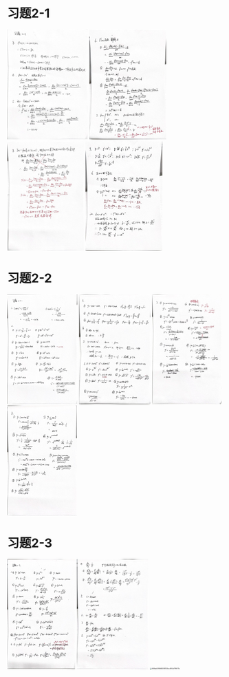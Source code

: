 # 习题2-1

<img src="chap 2 课后练习.assets/6bbe4c38a05fcf7bdef5bd110d8fbdb6.jpg" alt="6bbe4c38a05fcf7bdef5bd110d8fbdb6" style="zoom:25%;" />

<img src="chap 2 课后练习.assets/87a8ec848b2137405700a36f7ce0cc89.jpg" alt="87a8ec848b2137405700a36f7ce0cc89" style="zoom:25%;" />

<img src="chap 2 课后练习.assets/5bbc94c5f45e51b40400df89454e0886.jpg" alt="5bbc94c5f45e51b40400df89454e0886" style="zoom:25%;" />

<img src="chap 2 课后练习.assets/05e43dcfb293f58393624edf00268232.jpg" alt="05e43dcfb293f58393624edf00268232" style="zoom: 25%;" />

# 习题2-2

<img src="chap 2 课后练习.assets/07016f731500dce716932f1f0cdad5c9.jpg" alt="07016f731500dce716932f1f0cdad5c9" style="zoom: 25%;" />

<img src="chap 2 课后练习.assets/bf7e9ba38095600beabef600726830af.jpg" alt="bf7e9ba38095600beabef600726830af" style="zoom: 25%;" />

<img src="chap 2 课后练习.assets/2a39ad0932c7b5d4ba89a1cdc286896c.jpg" alt="2a39ad0932c7b5d4ba89a1cdc286896c" style="zoom:25%;" />

<img src="chap 2 课后练习.assets/153a61932e399cdaec32621b21fa32a3.jpg" alt="153a61932e399cdaec32621b21fa32a3" style="zoom:25%;" />

# 习题2-3

<img src="chap 2 课后练习.assets/d10f957349aab230df6ed459ddb13894.jpg" alt="d10f957349aab230df6ed459ddb13894" style="zoom:25%;" />

<img src="chap 2 课后练习.assets/6cd3fa5e6e7a215270cd53db3720b47c.jpg" alt="6cd3fa5e6e7a215270cd53db3720b47c" style="zoom:25%;" />

<img src="D:/WeChatFile/xwechat_files/zlc245062522_4873/temp/2025-01/RWTemp/668da0086682518125bc4f92d719671b.jpg" alt="668da0086682518125bc4f92d719671b" style="zoom:25%;" />


